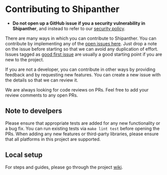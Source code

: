 # Contributing to Shipanther

* **Do not open up a GitHub issue if you a security vulnerability
  in Shipanther**, and instead to refer to our [security policy](https://github.com/bigpanther/shipanther/security/policy).

There are many ways in which you can contribute to Shipanther. You can contribute by implementing any of the [open issues here](https://github.com/bigpanther/shipanther/issues). Just drop a note on the issue before starting so that we can avoid any duplication of effort. Issues tagged as [good first issue](https://github.com/bigpanther/shipanther/issues?q=is%3Apr+is%3Aopen+label%3A%22good+first+issue%22) are usually a good starting point if you are new to the project.

If you are not a developer, you can contribute in other ways by providing feedback and by requesting new features. You can create a new issue with the details so that we can review it.

We are always looking for code reviews on PRs. Feel free to add your review comments to any open PRs.


## Note to develpers

Please ensure that appropriate tests are added for any new functionality or a bug fix. You can run existing tests via `make lint test` before opening the PRs. When adding any new features or third-party libraries, please ensure that all platforms in this project are supported.


## Local setup

For steps and guides, please go through the project [wiki](https://github.com/bigpanther/shipanther/wiki).
